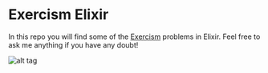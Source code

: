 # Exercism Elixir

In this repo you will find some of the [Exercism](http://exercism.io) problems in Elixir. Feel free to ask me anything if you have any doubt!

![alt tag](https://media.giphy.com/media/12sgzt0oxFUkoM/giphy.gif)

